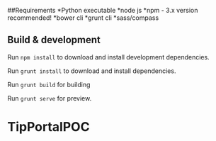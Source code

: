 ##Requirements
*Python executable
*node js
*npm -  3.x version recommended!
*bower cli
*grunt cli
*sass/compass

## Build & development
Run `npm install` to download and install development dependencies.

Run `grunt install` to download and install dependencies.

Run `grunt build` for building

Run `grunt serve` for preview.

# TipPortalPOC 
